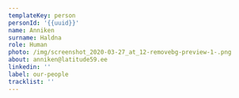 ```yaml
---
templateKey: person
personId: '{{uuid}}'
name: Anniken
surname: Haldna
role: Human
photo: /img/screenshot_2020-03-27_at_12-removebg-preview-1-.png
about: anniken@latitude59.ee
linkedin: ''
label: our-people
tracklist: ''
---
```

